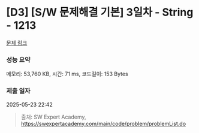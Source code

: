 # [D3] [S/W 문제해결 기본] 3일차 - String - 1213 

[문제 링크](https://swexpertacademy.com/main/code/problem/problemDetail.do?contestProbId=AV14P0c6AAUCFAYi) 

### 성능 요약

메모리: 53,760 KB, 시간: 71 ms, 코드길이: 153 Bytes

### 제출 일자

2025-05-23 22:42



> 출처: SW Expert Academy, https://swexpertacademy.com/main/code/problem/problemList.do